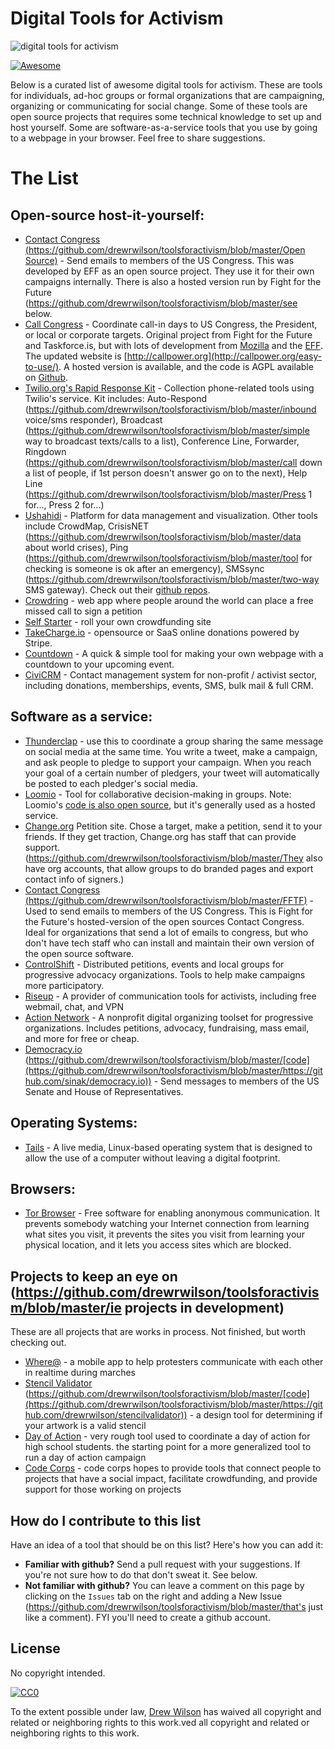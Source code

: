 # Digital Tools for Activism

![digital tools for activism](https://raw.githubusercontent.com/drewrwilson/toolsforactivism/master/digital-tool.jpg "digital tools for activism")

[![Awesome](https://cdn.rawgit.com/sindresorhus/awesome/d7305f38d29fed78fa85652e3a63e154dd8e8829/media/badge.svg)](https://github.com/sindresorhus/awesome)

Below is a curated list of awesome digital tools for activism. These are tools for individuals, ad-hoc groups or formal organizations that are campaigning, organizing or communicating for social change. Some of these tools are open source projects that requires some technical knowledge to set up and host yourself. Some are software-as-a-service tools that you use by going to a webpage in your browser. Feel free to share suggestions.




# The List

## Open-source host-it-yourself:

 * [Contact Congress (https://github.com/drewrwilson/toolsforactivism/blob/master/Open Source)](https://github.com/drewrwilson/toolsforactivism/blob/master/https://github.com/EFForg/contact-congress) - Send emails to members of the US Congress. This was developed by EFF as an open source project. They use it for their own campaigns internally. There is also a hosted version run by Fight for the Future (https://github.com/drewrwilson/toolsforactivism/blob/master/see below.
 * [Call Congress](https://github.com/fightforthefuture/call-congress) - Coordinate call-in days to US Congress, the President, or local or corporate targets. Original project from Fight for the Future and Taskforce.is, but with lots of development from [Mozilla](https://github.com/mozilla/call-congress) and the [EFF](https://github.com/effOrg/call-congress/tree/refactor/master). The updated website is [http://callpower.org](http://callpower.org/easy-to-use/). A hosted version is available, and the code is AGPL available on [Github](https://github.com/spacedogXYZ/call-power/).
 * [Twilio.org's Rapid Response Kit](https://github.com/drewrwilson/toolsforactivism/blob/master/https://github.com/Twilio-org/rapid-response-kit) - Collection phone-related tools using Twilio's service. Kit includes: Auto-Respond (https://github.com/drewrwilson/toolsforactivism/blob/master/inbound voice/sms responder), Broadcast (https://github.com/drewrwilson/toolsforactivism/blob/master/simple way to broadcast texts/calls to a list), Conference Line, Forwarder, Ringdown (https://github.com/drewrwilson/toolsforactivism/blob/master/call down a list of people, if 1st person doesn't answer go on to the next), Help Line (https://github.com/drewrwilson/toolsforactivism/blob/master/Press 1 for..., Press 2 for...)
 * [Ushahidi](https://github.com/drewrwilson/toolsforactivism/blob/master/https://www.ushahidi.com/) - Platform for data management and visualization. Other tools include CrowdMap, CrisisNET (https://github.com/drewrwilson/toolsforactivism/blob/master/data about world crises), Ping (https://github.com/drewrwilson/toolsforactivism/blob/master/tool for checking is someone is ok after an emergency), SMSsync (https://github.com/drewrwilson/toolsforactivism/blob/master/two-way SMS gateway). Check out their [github repos](https://github.com/drewrwilson/toolsforactivism/blob/master/https://github.com/ushahidi).
 * [Crowdring](https://github.com/therules/CrowdRing) - web app where people around the world can place a free missed call to sign a petition
 * [Self Starter](https://github.com/lockitron/selfstarter) - roll your own crowdfunding site
 * [TakeCharge.io](https://github.com/controlshift/prague-server) - opensource or SaaS online donations powered by Stripe.
 * [Countdown](https://github.com/drewrwilson/countdown) - A quick & simple tool for making your own webpage with a countdown to your upcoming event.
 * [CiviCRM](https://civicrm.org/) - Contact management system for non-profit / activist sector, including donations, memberships, events, SMS, bulk mail & full CRM.

## Software as a service:

 * [Thunderclap](http://thunderclap.it) - use this to coordinate a group sharing the same message on social media at the same time. You write a tweet, make a campaign, and ask people to pledge to support your campaign. When you reach your goal of a certain number of pledgers, your tweet will automatically be posted to each pledger's social media.
 * [Loomio](https://www.loomio.org/) - Tool for collaborative decision-making in groups. Note: Loomio's [code is also open source](https://github.com/loomio/loomio), but it's generally used as a hosted service.
 * [Change.org](https://github.com/drewrwilson/toolsforactivism/blob/master/https://www.change.org/) Petition site. Chose a target, make a petition, send it to your friends. If they get traction, Change.org has staff that can provide support. (https://github.com/drewrwilson/toolsforactivism/blob/master/They also have org accounts, that allow groups to do branded pages and export contact info of signers.)
 * [Contact Congress (https://github.com/drewrwilson/toolsforactivism/blob/master/FFTF)](https://github.com/drewrwilson/toolsforactivism/blob/master/http://congress.fightforthefuture.org/) - Used to send emails to members of the US Congress. This is Fight for the Future's hosted-version of the open sources Contact Congress. Ideal for organizations that send a lot of emails to congress, but who don't have tech staff who can install and maintain their own version of the open source software.
 * [ControlShift](https://www.controlshiftlabs.com/) - Distributed petitions, events and local groups for progressive advocacy organizations. Tools to help make campaigns more participatory.
 * [Riseup](http://riseup.net/) - A provider of communication tools for activists, including free webmail, chat, and VPN
 * [Action Network](https://actionnetwork.org) - A nonprofit digital organizing toolset for progressive organizations. Includes petitions, advocacy, fundraising, mass email, and more for free or cheap.
 * [Democracy.io](https://github.com/drewrwilson/toolsforactivism/blob/master/https://democracy.io) (https://github.com/drewrwilson/toolsforactivism/blob/master/[code](https://github.com/drewrwilson/toolsforactivism/blob/master/https://github.com/sinak/democracy.io)) - Send messages to members of the US Senate and House of Representatives. 
 
## Operating Systems:

 * [Tails](https://tails.boum.org/) - A live media, Linux-based operating system that is designed to allow the use of a computer without leaving a digital footprint.
 
 ## Browsers:

 * [Tor Browser](https://github.com/TheTorProject/gettorbrowser) - Free software for enabling anonymous communication. It prevents somebody watching your Internet connection from learning what sites you visit, it prevents the sites you visit from learning your physical location, and it lets you access sites which are blocked.

## Projects to keep an eye on (https://github.com/drewrwilson/toolsforactivism/blob/master/ie projects in development)

These are all projects that are works in process. Not finished, but worth checking out.

 * [Where@](https://github.com/the-learning-collective/whereat-macroid) - a mobile app to help protesters communicate with each other in realtime during marches
 * [Stencil Validator](https://github.com/drewrwilson/toolsforactivism/blob/master/https://drewrwilson.com/stencilvalidator/) (https://github.com/drewrwilson/toolsforactivism/blob/master/[code](https://github.com/drewrwilson/toolsforactivism/blob/master/https://github.com/drewrwilson/stencilvalidator)) - a design tool for determining if your artwork is a valid stencil
 * [Day of Action](https://github.com/handsupwalkout/handsupwalkout.github.io) - very rough tool used to coordinate a day of action for high school students. the starting point for a more generalized tool to run a day of action campaign
 * [Code Corps](https://github.com/code-corps) - code corps hopes to provide tools that connect people to projects that have a social impact, facilitate crowdfunding, and provide support for those working on projects 

## How do I contribute to this list

Have an idea of a tool that should be on this list? Here's how you can add it:
 * **Familiar with github?** Send a pull request with your suggestions. If you're not sure how to do that don't sweat it. See below.
 * **Not familiar with github?** You can leave a comment on this page by clicking on the `Issues` tab on the right and adding a New Issue (https://github.com/drewrwilson/toolsforactivism/blob/master/that's just like a comment). FYI you'll need to create a github account.

## License

No copyright intended.

[![CC0](https://i.creativecommons.org/p/zero/1.0/88x31.png)](https://creativecommons.org/publicdomain/zero/1.0/)

To the extent possible under law, [Drew Wilson](https://drewrwilson.com) has waived all copyright and related or neighboring rights to this work.ved all copyright and related or neighboring rights to this work.